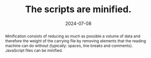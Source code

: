 ---
N: '223'
Rubrique: Performances
title: The scripts are minified.
abstract: "Minification consists of reducing as much as possible a volume of data and therefore the weight of the carrying file by removing elements that the reading machine can do without (typically: spaces, line breaks and comments). JavaScript files can be minified."
categories: ["Performances"]
agrege: O4223-E068
opquast: '4 223'
indiceebook: '68'
description: "Rule n° 068"
before: "067"
weight: "068"
after: "069"
actif: '1'
layout: rules
date: 2024-07-08
tags: ["Sustainability", ""]
objectif: ["Minimize the amount of data to download", "Improve performance", "Reduce the energy impact linked to consulting the digital book"]
Meo: ["Remove unnecessary spaces and comments in JavaScript files using dedicated tools"]
Controle: ["Manually check within all JavaScript files that no line returns, comments, indentations or line breaks are present.", "Or identify the list of non-minified JavaScript files using development tools (browsers , online tools, etc.)"]
epubcheck: 
ace: 
humancheck: true
Source: ["Opquast"]
Referentiel: ["https://w3c.github.io/sustyweb/#minify-your-html-css-and-javascript", "https://www.arcep.fr/uploads/tx_gspublication/consultation-referentiel-ecoconception-services-numeriques_091023.pdf (6.5 Le service numérique a-t-il mis en place des techniques de compression sur la totalité des ressources transférées dont il a le contrôle ?)"]
steps: ["", ""]
---